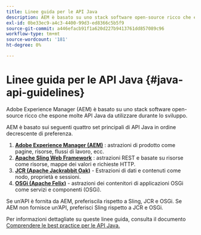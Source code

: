 ```yaml
---
title: Linee guida per le API Java
description: AEM è basato su uno stack software open-source ricco che espone molte API Java per l’uso.
exl-id: 0be33ec9-a4c3-4400-99d3-ed8366c5b5f9
source-git-commit: a446efacb91f1a620d227b9413761dd857089c96
workflow-type: tm+mt
source-wordcount: '181'
ht-degree: 0%

---
```


# Linee guida per le API Java {#java-api-guidelines}

Adobe Experience Manager (AEM) è basato su uno stack software open-source ricco che espone molte API Java da utilizzare durante lo sviluppo.

AEM è basato sui seguenti quattro set principali di API Java in ordine decrescente di preferenza.

1. **[Adobe Experience Manager (AEM)](https://docs.adobe.com/content/help/en/experience-manager-cloud-service-javadoc/index.html)** : astrazioni di prodotto come pagine, risorse, flussi di lavoro, ecc.
1. **[Apache Sling Web Framework](https://sling.apache.org/apidocs/sling11/)** : astrazioni REST e basate su risorse come risorse, mappe dei valori e richieste HTTP.
1. **[JCR (Apache Jackrabbit Oak)](http://jackrabbit.apache.org/oak/docs/oak_api/overview.html)**  - Estrazioni di dati e contenuti come nodo, proprietà e sessioni.
1. **[OSGi (Apache Felix)](https://felix.apache.org)**  - astrazioni dei contenitori di applicazioni OSGi come servizi e componenti (OSGi).

Se un’API è fornita da AEM, preferiscila rispetto a Sling, JCR e OSGi. Se AEM non fornisce un’API, preferisci Sling rispetto a JCR e OSGi.

Per informazioni dettagliate su queste linee guida, consulta il documento [Comprendere le best practice per le API Java.](https://experienceleague.adobe.com/docs/experience-manager-learn/foundation/development/understand-java-api-best-practices.html)
